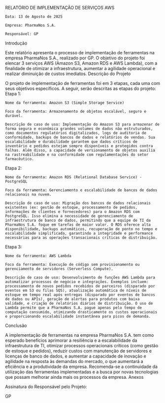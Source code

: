 RELATÓRIO DE IMPLEMENTAÇÃO DE SERVIÇOS AWS

    Data: 13 de Agosto de 2025

    Empresa: PharmaNos S.A.

    Responsável: GP

Introdução

Este relatório apresenta o processo de implementação de ferramentas na empresa PharmaNos S.A., realizado por GP. O objetivo do projeto foi elencar 3 serviços AWS (Amazon S3, Amazon RDS e AWS Lambda), com a finalidade de otimizar a infraestrutura, aumentar a agilidade operacional e realizar diminuição de custos imediatos.
Descrição do Projeto

O projeto de implementação de ferramentas foi em 3 etapas, cada uma com seus objetivos específicos. A seguir, serão descritas as etapas do projeto:
Etapa 1:

    Nome da ferramenta: Amazon S3 (Simple Storage Service)

    Foco da ferramenta: Armazenamento de objetos escalável, seguro e durável.

    Descrição de caso de uso: Implementação do Amazon S3 para armazenar de forma segura e econômica grandes volumes de dados não estruturados, como documentos regulatórios digitalizados, logs de auditoria de conformidade, backups de bancos de dados e relatórios de vendas. Sua escalabilidade e durabilidade garantem que dados críticos de inventário e pedidos estejam sempre disponíveis e protegidos contra falhas. Além disso, a capacidade de versionamento de objetos auxilia na rastreabilidade e na conformidade com regulamentações do setor farmacêutico.

Etapa 2:

    Nome da ferramenta: Amazon RDS (Relational Database Service) - PostgreSQL

    Foco da ferramenta: Gerenciamento e escalabilidade de bancos de dados relacionais na nuvem.

    Descrição de caso de uso: Migração dos bancos de dados relacionais existentes (ex: gestão de estoque, processamento de pedidos, informações de clientes e fornecedores) para o Amazon RDS com PostgreSQL. Isso elimina a necessidade de gerenciamento de infraestrutura de banco de dados, permitindo que a equipe de TI da PharmaNos S.A. foque em tarefas de maior valor. O RDS oferece alta disponibilidade, backups automáticos, recuperação de ponto no tempo e escalabilidade simplificada, garantindo a integridade e performance necessárias para as operações transacionais críticas de distribuição.

Etapa 3:

    Nome da ferramenta: AWS Lambda

    Foco da ferramenta: Execução de código sem provisionamento ou gerenciamento de servidores (Serverless Compute).

    Descrição de caso de uso: Desenvolvimento de funções AWS Lambda para automatizar processos de negócio e integrações. Exemplos incluem: processamento de novos pedidos recebidos de parceiros (disparado por eventos em S3 ou filas SQS), atualização automática de níveis de estoque em tempo real após entregas (disparado por eventos de bancos de dados ou APIs), geração de alertas para produtos com baixa validade, e criação de relatórios diários de distribuição. O uso de Lambda permite que a PharmaNos S.A. pague apenas pelo tempo de computação consumido, otimizando drasticamente os custos operacionais e proporcionando escalabilidade instantânea para picos de demanda.

Conclusão

A implementação de ferramentas na empresa PharmaNos S.A. tem como esperado benefícios aprimorar a resiliência e a escalabilidade da infraestrutura de TI, otimizar processos operacionais críticos (como gestão de estoque e pedidos), reduzir custos com manutenção de servidores e licenças de banco de dados, e aumentar a capacidade de inovação e agilidade na resposta às demandas do mercado, o que aumentará a eficiência e a produtividade da empresa. Recomenda-se a continuidade da utilização das ferramentas implementadas e a busca por novas tecnologias que possam melhorar ainda mais os processos da empresa.
Anexos


Assinatura do Responsável pelo Projeto:

GP
